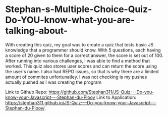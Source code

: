 # Stephan-s-Multiple-Choice-Quiz-Do-YOU-know-what-you-are-talking-about-

With creating this quiz, my goal was to create a quiz that tests basic JS knowledge that a programmer should know. With 5 questions, each having a score of 20 given to them for a correct answer, the score is set out of 100. After running into various challenges, I was able to find a method that worked. This quiz also stores user scores and can return the score using the user's name. I also had REPO issues, so that is why there are a limited amount of commites unfortunatley. I was not checking is my pushes actually pushed as I was creating the program

Link to Github Repo: https://github.com/Stephan311/JS-Quiz---Do-you-know-your-Javascript---Stephan-du-Plooy
Link to Application: https://stephan311.github.io/JS-Quiz---Do-you-know-your-Javascript---Stephan-du-Plooy/.


